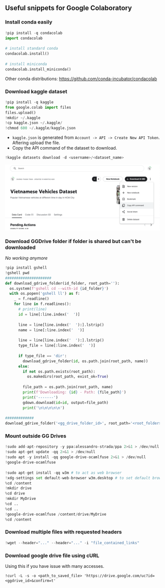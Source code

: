 ## Useful snippets for Google Colaboratory

### Install conda easily
```python
!pip install -q condacolab
import condacolab

# install standard conda
condacolab.install()

# install miniconda
condacolab.install_miniconda()
```
Other conda distributions: https://github.com/conda-incubator/condacolab

### Download kaggle dataset
```python
!pip install -q kaggle
from google.colab import files
files.upload()
!mkdir ~/.kaggle
!cp kaggle.json ~/.kaggle/
!chmod 600 ~/.kaggle/kaggle.json
```
- ```kaggle.json``` is generated from `Account -> API -> Create New API Token`. Aftering upload the file.
- Copy the API command of the dataset to download.
```python
!kaggle datasets download -d <username>/<dataset_name>
```
![Kaggle download dataset](assets/kaggle_dataset_download.png)

### Download GGDrive folder if folder is shared but can't be downloaded
*No working anymore*
```python
!pip install gshell
!gshell pwd
#####################
def download_gdrive_folder(id_folder, root_path=''):
  os.system(f'gshell cd --with-id {id_folder}')
  with os.popen('gshell ll') as f:
    _ = f.readline()
    for line in f.readlines():
      # print(line)
      id = line[:line.index('  ')]
      
      line = line[line.index('  '):].lstrip()
      name = line[:line.index('  ')]

      line = line[line.index('  '):].lstrip()
      type_file = line[:line.index('  ')]
      
      if type_file == 'dir':
        download_gdrive_folder(id, os.path.join(root_path, name))
      else:
        if not os.path.exists(root_path):
          os.makedirs(root_path, exist_ok=True)
        
        file_path = os.path.join(root_path, name)
        print(f'Downloading: {id} - Path: {file_path}')
        print('-------')
        gdown.download(id=id, output=file_path)
        print('\n\n\n\n\n')

#############
download_gdrive_folder('<gg_drive_folder_id>', root_path='<root_folder>')
```

### Mount outside GG Drives
```python
!sudo add-apt-repository -y ppa:alessandro-strada/ppa 2>&1 > /dev/null
!sudo apt-get update -qq 2>&1 > /dev/null
!sudo apt -y install -qq google-drive-ocamlfuse 2>&1 > /dev/null
!google-drive-ocamlfuse

!sudo apt-get install -qq w3m # to act as web browser 
!xdg-settings set default-web-browser w3m.desktop # to set default browser
%cd /content
!mkdir drive
%cd drive
!mkdir MyDrive
%cd ..
%cd ..
!google-drive-ocamlfuse /content/drive/MyDrive
%cd /content
```

### Download multiple files with requested headers
```python
!wget --header="..." --header="..." -i "file_contained_links"
```

### Download google drive file using cURL
Using this if you have issue with many accesses.
```
!curl -L -s -o <path_to_saved_file> 'https://drive.google.com/uc?id=<ggdrive_id>&confirm=t'
```

